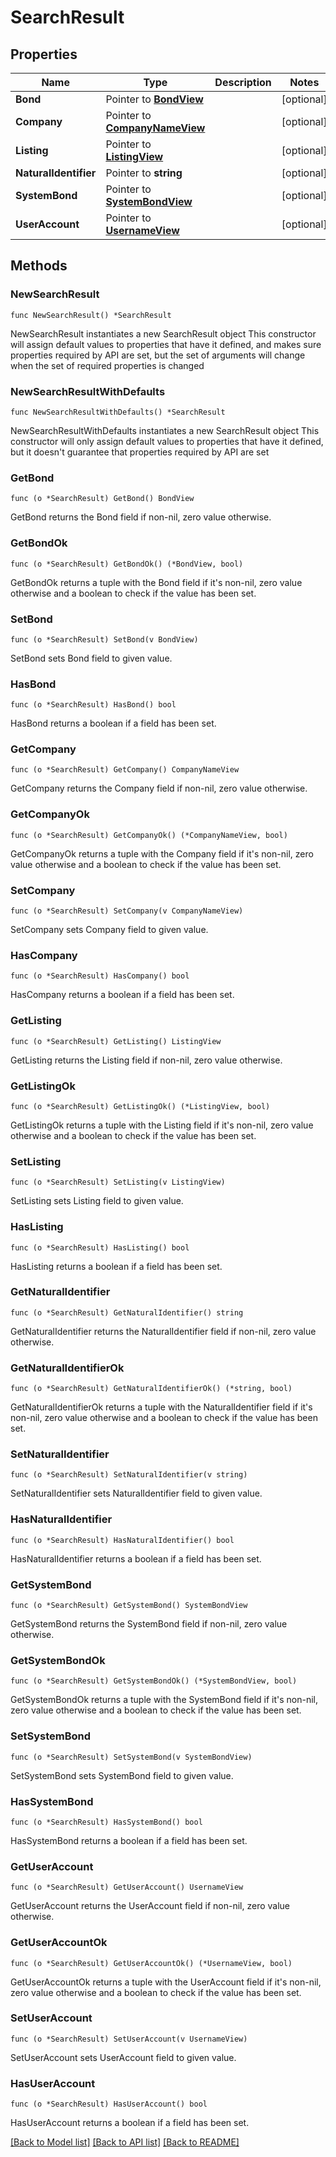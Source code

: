 # SearchResult

## Properties

Name | Type | Description | Notes
------------ | ------------- | ------------- | -------------
**Bond** | Pointer to [**BondView**](BondView.md) |  | [optional] 
**Company** | Pointer to [**CompanyNameView**](CompanyNameView.md) |  | [optional] 
**Listing** | Pointer to [**ListingView**](ListingView.md) |  | [optional] 
**NaturalIdentifier** | Pointer to **string** |  | [optional] 
**SystemBond** | Pointer to [**SystemBondView**](SystemBondView.md) |  | [optional] 
**UserAccount** | Pointer to [**UsernameView**](UsernameView.md) |  | [optional] 

## Methods

### NewSearchResult

`func NewSearchResult() *SearchResult`

NewSearchResult instantiates a new SearchResult object
This constructor will assign default values to properties that have it defined,
and makes sure properties required by API are set, but the set of arguments
will change when the set of required properties is changed

### NewSearchResultWithDefaults

`func NewSearchResultWithDefaults() *SearchResult`

NewSearchResultWithDefaults instantiates a new SearchResult object
This constructor will only assign default values to properties that have it defined,
but it doesn't guarantee that properties required by API are set

### GetBond

`func (o *SearchResult) GetBond() BondView`

GetBond returns the Bond field if non-nil, zero value otherwise.

### GetBondOk

`func (o *SearchResult) GetBondOk() (*BondView, bool)`

GetBondOk returns a tuple with the Bond field if it's non-nil, zero value otherwise
and a boolean to check if the value has been set.

### SetBond

`func (o *SearchResult) SetBond(v BondView)`

SetBond sets Bond field to given value.

### HasBond

`func (o *SearchResult) HasBond() bool`

HasBond returns a boolean if a field has been set.

### GetCompany

`func (o *SearchResult) GetCompany() CompanyNameView`

GetCompany returns the Company field if non-nil, zero value otherwise.

### GetCompanyOk

`func (o *SearchResult) GetCompanyOk() (*CompanyNameView, bool)`

GetCompanyOk returns a tuple with the Company field if it's non-nil, zero value otherwise
and a boolean to check if the value has been set.

### SetCompany

`func (o *SearchResult) SetCompany(v CompanyNameView)`

SetCompany sets Company field to given value.

### HasCompany

`func (o *SearchResult) HasCompany() bool`

HasCompany returns a boolean if a field has been set.

### GetListing

`func (o *SearchResult) GetListing() ListingView`

GetListing returns the Listing field if non-nil, zero value otherwise.

### GetListingOk

`func (o *SearchResult) GetListingOk() (*ListingView, bool)`

GetListingOk returns a tuple with the Listing field if it's non-nil, zero value otherwise
and a boolean to check if the value has been set.

### SetListing

`func (o *SearchResult) SetListing(v ListingView)`

SetListing sets Listing field to given value.

### HasListing

`func (o *SearchResult) HasListing() bool`

HasListing returns a boolean if a field has been set.

### GetNaturalIdentifier

`func (o *SearchResult) GetNaturalIdentifier() string`

GetNaturalIdentifier returns the NaturalIdentifier field if non-nil, zero value otherwise.

### GetNaturalIdentifierOk

`func (o *SearchResult) GetNaturalIdentifierOk() (*string, bool)`

GetNaturalIdentifierOk returns a tuple with the NaturalIdentifier field if it's non-nil, zero value otherwise
and a boolean to check if the value has been set.

### SetNaturalIdentifier

`func (o *SearchResult) SetNaturalIdentifier(v string)`

SetNaturalIdentifier sets NaturalIdentifier field to given value.

### HasNaturalIdentifier

`func (o *SearchResult) HasNaturalIdentifier() bool`

HasNaturalIdentifier returns a boolean if a field has been set.

### GetSystemBond

`func (o *SearchResult) GetSystemBond() SystemBondView`

GetSystemBond returns the SystemBond field if non-nil, zero value otherwise.

### GetSystemBondOk

`func (o *SearchResult) GetSystemBondOk() (*SystemBondView, bool)`

GetSystemBondOk returns a tuple with the SystemBond field if it's non-nil, zero value otherwise
and a boolean to check if the value has been set.

### SetSystemBond

`func (o *SearchResult) SetSystemBond(v SystemBondView)`

SetSystemBond sets SystemBond field to given value.

### HasSystemBond

`func (o *SearchResult) HasSystemBond() bool`

HasSystemBond returns a boolean if a field has been set.

### GetUserAccount

`func (o *SearchResult) GetUserAccount() UsernameView`

GetUserAccount returns the UserAccount field if non-nil, zero value otherwise.

### GetUserAccountOk

`func (o *SearchResult) GetUserAccountOk() (*UsernameView, bool)`

GetUserAccountOk returns a tuple with the UserAccount field if it's non-nil, zero value otherwise
and a boolean to check if the value has been set.

### SetUserAccount

`func (o *SearchResult) SetUserAccount(v UsernameView)`

SetUserAccount sets UserAccount field to given value.

### HasUserAccount

`func (o *SearchResult) HasUserAccount() bool`

HasUserAccount returns a boolean if a field has been set.


[[Back to Model list]](../README.md#documentation-for-models) [[Back to API list]](../README.md#documentation-for-api-endpoints) [[Back to README]](../README.md)


